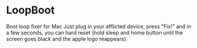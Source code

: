 LoopBoot
========

Boot loop fixer for Mac
Just plug in your afflicted device, press "Fix!" and in a few seconds, you can hard reset (hold sleep and home button until the screen goes black and the apple logo reappears).
